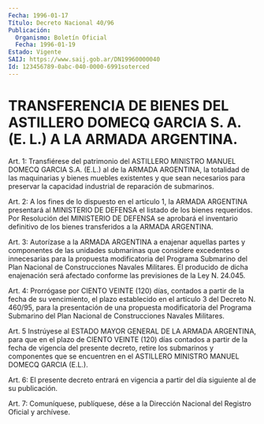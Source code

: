 ```yaml
---
Fecha: 1996-01-17
Título: Decreto Nacional 40/96
Publicación:
  Organismo: Boletín Oficial
  Fecha: 1996-01-19
Estado: Vigente
SAIJ: https://www.saij.gob.ar/DN19960000040
Id: 123456789-0abc-040-0000-6991soterced
---
```

# TRANSFERENCIA DE BIENES DEL ASTILLERO DOMECQ GARCIA S. A. (E. L.) A LA ARMADA ARGENTINA.

<a id="1"></a>
Art. 1:  Transfiérese  del  patrimonio  del  ASTILLERO  MINISTRO MANUEL DOMECQ  GARCIA  S.A.  (E.L.)  al  de la ARMADA ARGENTINA, la totalidad de las maquinarias y bienes muebles existentes y que sean necesarios para preservar la capacidad industrial  de reparación de submarinos.

<a id="2"></a>
Art.  2:  A  los fines de lo dispuesto en el artículo 1,  la  ARMADA ARGENTINA presentará  al  MINISTERIO  DE  DEFENSA el listado de los bienes  requeridos.  Por Resolución del MINISTERIO  DE  DEFENSA  se aprobará el inventario  definitivo  de los bienes transferidos a la ARMADA ARGENTINA.

<a id="3"></a>
Art. 3:  Autorízase a la ARMADA ARGENTINA  a enajenar aquellas partes y componentes de las unidades submarinas que considere excedentes o innecesarias para la propuesta modificatoria del Programa Submarino del Plan Nacional de Construcciones Navales Militares. El producido de dicha enajenación será  afectado conforme  las  previsiones de la Ley  N. 24.045.

<a id="4"></a>
Art. 4: Prorrógase por CIENTO VEINTE (120) días, contados  a  partir de  la fecha de su vencimiento, el plazo establecido en el artículo 3 del  Decreto  N. 460/95,  para  la  presentación de una propuesta modificatoria  del  Programa  Submarino  del   Plan   Nacional  de Construcciones Navales Militares.

<a id="5"></a>
Art.  5 Instrúyese al ESTADO MAYOR GENERAL DE LA ARMADA  ARGENTINA, para que  en el plazo de CIENTO VEINTE (120) días contados a partir de la fecha de vigencia del presente decreto, retire los submarinos y componentes  que  se  encuentren  en el ASTILLERO MINISTRO MANUEL DOMECQ GARCIA (E.L.).

<a id="6"></a>
Art. 6: El presente decreto entrará en  vigencia  a  partir  del día siguiente al de su publicación.

<a id="7"></a>
Art.  7: Comuníquese, publíquese, dése a la Dirección Nacional  del Registro Oficial  y  archívese.